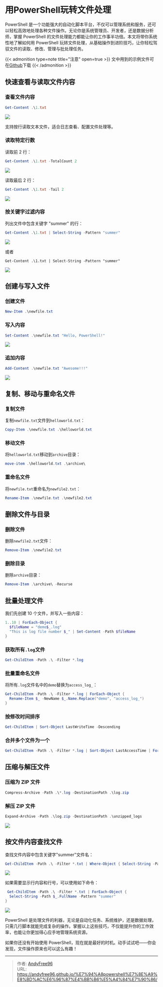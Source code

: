 # 用PowerShell玩转文件处理


PowerShell 是一个功能强大的自动化脚本平台，不仅可以管理系统和服务，还可以轻松高效地处理各种文件操作。无论你是系统管理员、开发者，还是数据分析师，掌握 PowerShell 的文件处理能力都能让你的工作事半功倍。本文将带你系统性地了解如何用 PowerShell 玩转文件处理，从基础操作到进阶技巧，让你轻松驾驭文件的读取、修改、管理与批处理任务。

<!--more-->

{{< admonition type=note title="注意" open=true >}}
文中用到的示例文件可在[Github](https://github.com/AndyFree96/pwsh/tree/main/1/files)下载
{{< /admonition >}}

## 快速查看与读取文件内容

### 查看文件内容

```powershell
Get-Content .\1.txt
```

![](/images/202507/1/1.png)

支持按行读取文本文件，适合日志查看、配置文件处理等。

### 读取特定行数

读取前 2 行：

```powershell
Get-Content .\1.txt -TotalCount 2
```

![](/images/202507/1/2.png)

读取最后 2 行：

```powershell
Get-Content .\1.txt -Tail 2
```

![](/images/202507/1/3.png)

### 按关键字过滤内容

列出文件中包含关键字 "summer" 的行：

```powershell
Get-Content .\1.txt | Select-String -Pattern "summer"
```

![](/images/202507/1/4.png)

或者

```powersehll
Get-Content .\1.txt | Select-String -Pattern "summer"

```

![](/images/202507/1/5.png)

## 创建与写入文件

### 创建文件

```powershell
New-Item .\newfile.txt
```

### 写入内容

```powershell
Set-Content .\newfile.txt "Hello, PowerShell!"
```

![](/images/202507/1/6.png)

### 追加内容

```powershell
Add-Content .\newfile.txt "Awesome!!!"
```

![](/images/202507/1/7.png)

## 复制、移动与重命名文件

### 复制文件

复制`newfile.txt`文件到`helloworld.txt`：

```powershell
Copy-Item .\newfile.txt .\helloworld.txt
```

### 移动文件

将`helloworld.txt`移动到`archive`目录：

```powershell
move-item .\helloworld.txt .\archive\
```

### 重命名文件

将`newfile.txt`重命名为`newfile2.txt`：

```powershell
Rename-Item .\newfile.txt .\newfile2.txt
```

## 删除文件与目录

### 删除文件

删除`newfile2.txt`文件：

```powershell
Remove-Item .\newfile2.txt
```

### 删除目录

删除`archive`目录：

```powershell
Remove-Item .\archive\ -Recurse
```

## 批量处理文件

我们先创建 10 个文件，并写入一些内容：

```powershell
1..10 | ForEach-Object {
  $fileName = "demo$_.log"
  "This is log file number $_" | Set-Content -Path $fileName
}
```

### 获取所有`.log`文件

```powershell
Get-ChildItem -Path .\ -Filter *.log
```

### 批量重命名文件

将所有`.log`文件名中的`demo`替换为`access_log_`：

```powershell
Get-ChildItem -Path .\ -Filter *.log | ForEach-Object {
  Rename-Item $_ -NewName $_.Name.Replace("demo", "access_log_")
}
```

### 按修改时间排序

```powershell
Get-ChildItem | Sort-Object LastWriteTime -Descending
```

### 合并多个文件为一个

```powershell
Get-ChildItem -Path .\ -Filter *.log | Sort-Object LastAccessTime | ForEach-Object {Get-Content $_} | Set-Content access_log.log
```

## 压缩与解压文件

### 压缩为 ZIP 文件

```powershell
Compress-Archive -Path .\*.log -DestinationPath .\log.zip
```

### 解压 ZIP 文件

```powershell
Expand-Archive -Path .\log.zip -DestinationPath .\unzipped_logs
```

![](/images/202507/1/8.png)

## 按文件内容查找文件

查找文件内容中包含关键字"summer"文件名：

```powershell
Get-ChildItem -Path .\ -Filter *.txt | Where-Object { Select-String -Path $_.FullName -Pattern "summer"}
```

![](/images/202507/1/9.png)

如果需要显示行内容和行号，可以使用如下命令：

```powershell
 Get-ChildItem -Path .\ -Filter *.txt | ForEach-Object {
  Select-String -Path $_.FullName -Pattern "summer"
}
```

![](/images/202507/1/10.png)

PowerShell 是处理文件的利器，无论是自动化任务、系统维护，还是数据处理，只需几行脚本就能完成复杂的操作。掌握以上这些技巧，不仅能提升你的工作效率，也能让你更加得心应手地管理系统资源。

如果你还没有开始使用 PowerShell，现在就是最好的时机。动手试试吧——你会发现，文件操作原来也可以这么有趣！


---

> 作者: [AndyFree96](https://andyfree96.github.io/)  
> URL: https://andyfree96.github.io/%E7%94%A8powershell%E7%8E%A9%E8%BD%AC%E6%96%87%E4%BB%B6%E5%A4%84%E7%90%86/  

